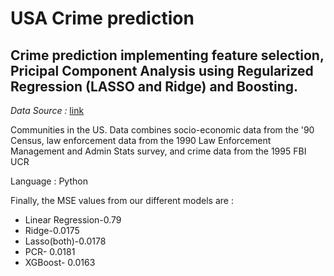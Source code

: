 # USA Crime prediction

## Crime prediction implementing feature selection, Pricipal Component Analysis using Regularized Regression (LASSO and Ridge) and Boosting.

*Data Source :* [link](http://archive.ics.uci.edu/ml/datasets/communities+and+crime+unnormalized)

Communities in the US. Data combines socio-economic data from the '90 Census, law enforcement data from the 1990 Law Enforcement Management and Admin Stats survey, and crime data from the 1995 FBI UCR

Language : Python


Finally, the MSE values from our different models are :

- Linear Regression-0.79
- Ridge-0.0175
- Lasso(both)-0.0178
- PCR- 0.0181
- XGBoost- 0.0163
